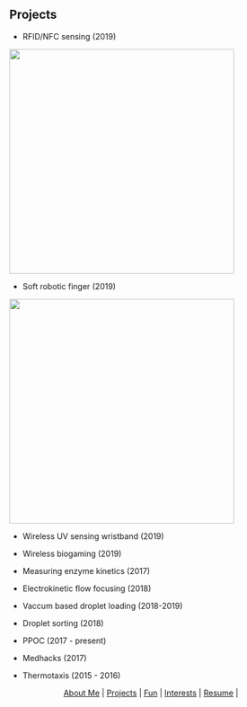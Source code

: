## Projects

- RFID/NFC sensing (2019)

<img src="/pictures/RFIDhand.jpg" width="400" />

- Soft robotic finger (2019)

<img src="/pictures/softfinger.jpg" width="400" />

- Wireless UV sensing wristband (2019)

- Wireless biogaming (2019)

- Measuring enzyme kinetics (2017)

- Electrokinetic flow focusing (2018)

- Vaccum based droplet loading (2018-2019)

- Droplet sorting (2018)

- PPOC (2017 - present)

- Medhacks (2017)

- Thermotaxis (2015 - 2016)

<p align="center">
  <a href="http://arielslepyan.me/Aboutme">About Me</a> |         
  <a href="http://arielslepyan.me/Projects">Projects</a> |
  <a href="http://arielslepyan.me/Fun">Fun</a> |
  <a href="http://arielslepyan.me/Interests">Interests</a> |
  <a href="http://arielslepyan.me/Resume">Resume</a> |
</p>
